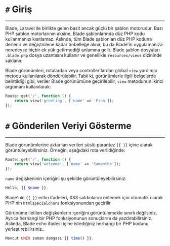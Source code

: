 # `#` Giriş
---
Blade, Laravel ile birlikte gelen basit ancak güçlü bir şablon motorudur. Bazı PHP şablon motorlarının aksine, Blade şablonlarında düz PHP kodu kullanmanızı kısıtlamaz. Aslında, tüm Blade şablonları düz PHP koduna derlenir ve değiştirilene kadar önbelleğe alınır, bu da Blade'in uygulamanıza neredeyse hiçbir ek yük getirmediği anlamına gelir. Blade şablon dosyaları `.blade.php` dosya uzantısını kullanır ve genellikle `resources/views` dizininde saklanır.

Blade görünümleri, rotalardan veya controller'lardan global `view` yardımcı metodu kullanılarak döndürülebilir. Tabii ki, görünümlerle ilgili belgelerde belirtildiği gibi, veriler Blade görünümüne geçirilebilir, `view` metodunun ikinci argümanı kullanılarak:

```php
Route::get('/', function () {
    return view('greeting', ['name' => 'Finn']);
});
```

# `#` Gönderilen Veriyi Gösterme
---
Blade görünümlerine aktarılan verileri süslü parantez `{{ }}` içine alarak görüntüleyebilirsiniz. Örneğin, aşağıdaki rota verildiğinde:

```php
Route::get('/', function () {
    return view('welcome', ['name' => 'Samantha']);
});
```

`name` değişkeninin içeriğini şu şekilde görüntüleyebilirsiniz:

```php
Hello, {{ $name }}.
```

Blade'nin `{{ }}` echo ifadeleri, XSS saldırılarını önlemek için otomatik olarak PHP'nin `htmlspecialchars` fonksiyonundan geçirilir

Görünüme iletilen değişkenlerin içeriğini görüntülemekle sınırlı değilsiniz. Ayrıca herhangi bir PHP fonksiyonunun sonuçlarını da yazdırabilirsiniz. Aslında, Blade echo ifadesi içine istediğiniz herhangi bir PHP kodunu yerleştirebilirsiniz..

```php
Mevcut UNIX zaman damgası {{ time() }}.
```


